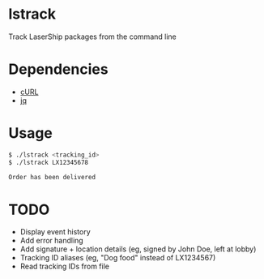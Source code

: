 # lstrack

Track LaserShip packages from the command line

# Dependencies

* [cURL](https://curl.haxx.se/)
* [jq](https://stedolan.github.io/jq/)


# Usage

```sh
$ ./lstrack <tracking_id>
$ ./lstrack LX12345678

Order has been delivered
```

# TODO

* Display event history
* Add error handling
* Add signature + location details (eg, signed by John Doe, left at lobby)
* Tracking ID aliases (eg, "Dog food" instead of LX1234567)
* Read tracking IDs from file


